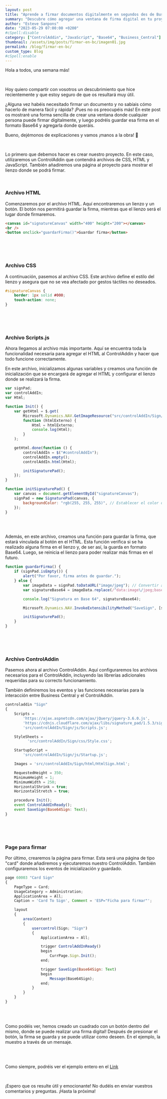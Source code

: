 ```yaml
---
layout: post
title: "Aprende a firmar documentos digitalmente en segundos des de Business Central"
summary: "Descubre cómo agregar una ventana de firma digital en tu proyecto y guardar firmas en Base64."
author: "Esteve Sanpons"
date: "2023-05-29 07:00:00 +0200"
#cSpell:disable
category: ["ControlAddin", "JavaScript", "Base64", "Business_Central"]
thumbnail: /assets/img/posts/firmar-en-bc/imagen01.jpg
permalink: /blog/firmar-en-bc/
custom_type: Blog
#cSpell:enable
---
```


Hola a todos, una semana más!

<br>

Hoy quiero compartir con vosotros un descubrimiento que hice recientemente y que estoy seguro de que os resultará muy útil.

¿Alguna vez habéis necesitado firmar un documento y no sabíais cómo hacerlo de manera fácil y rápida? ¡Pues no os preocupéis más! En este post os mostraré una forma sencilla de crear una ventana donde cualquier persona puede firmar digitalmente, y luego podréis guardar esa firma en el formato Base64 y agregarla donde queráis.

Bueno, dejémonos de explicaciones y vamos ¡manos a la obra! 💪

<br>

Lo primero que debemos hacer es crear nuestro proyecto. En este caso, utilizaremos un ControlAddin que contendrá archivos de CSS, HTML y JavaScript.
También añadiremos una página al proyecto para mostrar el lienzo donde se podrá firmar.

<br>

### Archivo HTML

Comenzaremos por el archivo HTML. Aquí encontraremos un lienzo y un botón. El botón nos permitirá guardar la firma, mientras que el lienzo será el lugar donde firmaremos.

```html
<canvas id="signatureCanvas" width="400" height="200"></canvas>
<br />
<button onclick="guardarFirma()">Guardar firma</button>
```

<br> <br>
<br>

### Archivo CSS

A continuación, pasemos al archivo CSS. Este archivo define el estilo del lienzo y asegura que no se vea afectado por gestos táctiles no deseados.

```css
#signatureCanvas {
    border: 1px solid #000;
    touch-action: none;
}
```

<br> <br>
<br>

### Archivo Scripts.js

Ahora llegamos al archivo más importante. Aquí se encuentra toda la funcionalidad necesaria para agregar el HTML al ControlAddin y hacer que todo funcione correctamente.

En este archivo, inicializamos algunas variables y creamos una función de inicialización que se encargará de agregar el HTML y configurar el lienzo donde se realizará la firma.

```javascript
var signPad;
var controlAddIn;
var Html;

function Init() {
    var getHtml = $.get(
        Microsoft.Dynamics.NAV.GetImageResource("src/controlAddIn/Sign/html/HtmlSign.html"),
        function (htmlExterno) {
            Html = htmlExterno;
            console.log(Html);
        }
    );

    getHtml.done(function () {
        controlAddIn = $("#controlAddIn");
        controlAddIn.empty();
        controlAddIn.html(Html);

        initSignaturePad();
    });
}

function initSignaturePad() {
    var canvas = document.getElementById("signatureCanvas");
    signPad = new SignaturePad(canvas, {
        backgroundColor: "rgb(255, 255, 255)", // Establecer el color de fondo del canvas
    });
}
```

<br> <br>

Además, en este archivo, creamos una función para guardar la firma, que estará vinculada al botón en el HTML. Esta función verifica si se ha realizado alguna firma en el lienzo y, de ser así, la guarda en formato Base64. Luego, se reinicia el lienzo para poder realizar más firmas en el futuro.

```javascript
function guardarFirma() {
    if (signPad.isEmpty()) {
        alert("Por favor, firma antes de guardar.");
    } else {
        var imageData = signPad.toDataURL("image/jpeg"); // Convertir a formato JPEG
        var signatureBase64 = imageData.replace(/^data:image\/jpeg;base64,/, ""); // Remover el encabezado de datos

        console.log("Signatura en Base 64", signatureBase64);

        Microsoft.Dynamics.NAV.InvokeExtensibilityMethod("SaveSign", [signatureBase64], true);

        initSignaturePad();
    }
}
```

<br> <br>
<br>

### Archivo ControlAddin

Pasemos ahora al archivo ControlAddin. Aquí configuraremos los archivos necesarios para el ControlAddin, incluyendo las librerías adicionales requeridas para su correcto funcionamiento.

También definiremos los eventos y las funciones necesarias para la interacción entre Business Central y el ControlAddin.

```javascript
controladdin "Sign"
{
    Scripts =
        'https://ajax.aspnetcdn.com/ajax/jQuery/jquery-3.6.0.js',
        'https://cdnjs.cloudflare.com/ajax/libs/signature_pad/1.5.3/signature_pad.min.js',
        'src/controlAddIn/Sign/js/Scripts.js';

    StyleSheets =
          'src/controlAddIn/Sign/css/Style.css';

    StartupScript =
        'src/controlAddIn/Sign/js/Startup.js';

    Images = 'src/controlAddIn/Sign/html/HtmlSign.html';

    RequestedHeight = 350;
    MinimumHeight = 1;
    MinimumWidth = 250;
    HorizontalShrink = true;
    HorizontalStretch = true;

    procedure Init();
    event ControlAddInReady();
    event SaveSign(Base64Sign: Text);
}
```

<br> <br>
<br>

### Page para firmar

Por último, crearemos la página para firmar. Esta será una página de tipo "card" donde añadiremos y ejecutaremos nuestro ControlAddin. También configuraremos los eventos de inicialización y guardado.

```javascript
page 60003 "Card Sign"
{
    PageType = Card;
    UsageCategory = Administration;
    ApplicationArea = All;
    Caption = 'Card To Sign', Comment = 'ESP="Ficha para firmar"';

    layout
    {
        area(Content)
        {
            usercontrol(Sign; "Sign")
            {
                ApplicationArea = All;

                trigger ControlAddInReady()
                begin
                    CurrPage.Sign.Init();
                end;

                trigger SaveSign(Base64Sign: Text)
                begin
                    Message(Base64Sign);
                end;
            }
        }
    }
}
```

<br> <br>

Como podéis ver, hemos creado un cuadrado con un botón dentro del mismo, donde se puede realizar una firma digital! Después de presionar el botón, la firma se guarda y se puede utilizar como deseen. En el ejemplo, la muestro a través de un mensaje.

<br>
<br>

Como siempre, podréis ver el ejemplo entero en el [Link](https://github.com/Esanpons/ControlAddIn-Basico-BC)

<br>

¡Espero que os resulte útil y emocionante! No dudéis en enviar vuestros comentarios y preguntas. ¡Hasta la próxima!
